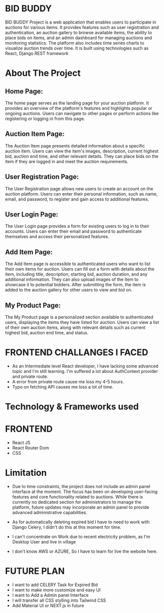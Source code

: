 # BID BUDDY

BID BUDDY Project is a web application that enables users to participate in auctions for various items. It provides features such as user registration and authentication, an auction gallery to browse available items, the ability to place bids on items, and an admin dashboard for managing auctions and monitoring statistics. The platform also includes time series charts to visualize auction trends over time. It is built using technologies such as React, Django REST framework

# About The Project
## Home Page: 
The home page serves as the landing page for your auction platform.
It provides an overview of the platform's features and highlights popular or ongoing auctions.
Users can navigate to other pages or perform actions like registering or logging in from this page.
## Auction Item Page:
The Auction Item page presents detailed information about a specific auction item.
Users can view the item's images, description, current highest bid, auction end time, and other relevant details.
They can place bids on the item if they are logged in and meet the auction requirements.
## User Registration Page:
The User Registration page allows new users to create an account on the auction platform.
Users can enter their personal information, such as name, email, and password, to register and gain access to additional features.
## User Login Page:
The User Login page provides a form for existing users to log in to their accounts.
Users can enter their email and password to authenticate themselves and access their personalized features.
## Add Item Page:
The Add Item page is accessible to authenticated users who want to list their own items for auction.
Users can fill out a form with details about the item, including title, description, starting bid, auction duration, and any additional information.
They can also upload images of the item to showcase it to potential bidders.
After submitting the form, the item is added to the auction gallery for other users to view and bid on.
## My Product Page:
The My Product page is a personalized section available to authenticated users, displaying the items they have listed for auction.
Users can view a list of their own auction items, along with relevant details such as current highest bid, auction end time, and status.

# FRONTEND CHALLANGES I FACED

* As an Intermediate level React developer, I have lacking some advanced topic and I'm still learning. I'm suffered a lot about AuthContext provider and private route.
* A error from private route cause me loss my 4-5 hours. 
* Typo on fetching API causes me loss a lot of time.

# Technology & Frameworks used
# FRONTEND
* React JS
* React Router Dom
* CSS


# Limitation
* Due to time constraints, the project does not include an admin panel interface at the moment. The focus has been on developing user-facing features and core functionality related to auctions. While there is currently no dedicated section for administrators to manage the platform, future updates may incorporate an admin panel to provide advanced administrative capabilities.
* As for automatically deleting expired bid I have to need to work with Django Celery, I didn't do this at this moment for time.
* I can't concentrate on Work due to recent electricity problem, as I'm Desktop User and live in village

* I don't know AWS or AZURE, So I have to learn for live the website here.

# FUTURE PLAN
* I want to add CELERY Task for Expired Bid
* I want to make more customize and easy UI
* I want to Add a Admin panel Interface
* I will transfer all CSS stylling into Tailwind CSS
* Add Material UI or NEXT.js in future
